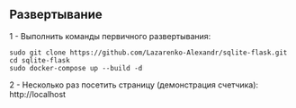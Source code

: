 ## Развертывание
1 - Выполнить команды первичного развертывания:
```shell script
sudo git clone https://github.com/Lazarenko-Alexandr/sqlite-flask.git
cd sqlite-flask
sudo docker-compose up --build -d
```
2 - Несколько раз посетить страницу (демонстрация счетчика): http://localhost
